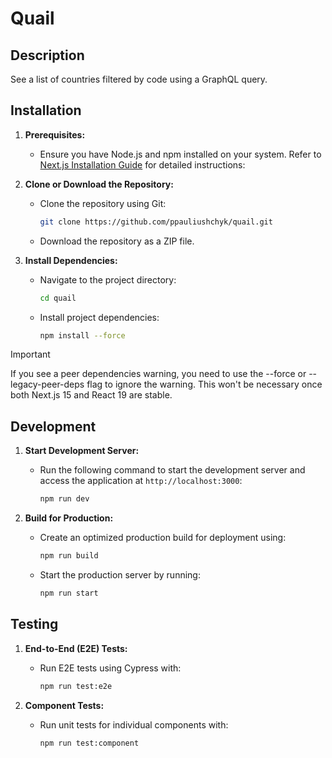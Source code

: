 # Quail

## Description

See a list of countries filtered by code using a GraphQL query.

## Installation

1. **Prerequisites:**

   - Ensure you have Node.js and npm installed on your system. Refer to [Next.js Installation Guide](https://nextjs.org/docs/app/getting-started/installation) for detailed instructions:

2. **Clone or Download the Repository:**

   - Clone the repository using Git:

     ```bash
     git clone https://github.com/ppauliushchyk/quail.git
     ```

   - Download the repository as a ZIP file.

3. **Install Dependencies:**

   - Navigate to the project directory:

     ```bash
     cd quail
     ```

   - Install project dependencies:

     ```bash
     npm install --force
     ```

> [!IMPORTANT]  
> If you see a peer dependencies warning, you need to use the --force or --legacy-peer-deps flag to ignore the warning. This won't be necessary once both Next.js 15 and React 19 are stable.

## Development

1. **Start Development Server:**

   - Run the following command to start the development server and access the application at `http://localhost:3000`:

     ```bash
     npm run dev
     ```

2. **Build for Production:**

   - Create an optimized production build for deployment using:

     ```bash
     npm run build
     ```

   - Start the production server by running:

     ```bash
     npm run start
     ```

## Testing

1. **End-to-End (E2E) Tests:**

   - Run E2E tests using Cypress with:

     ```bash
     npm run test:e2e
     ```

2. **Component Tests:**

   - Run unit tests for individual components with:

     ```bash
     npm run test:component
     ```
